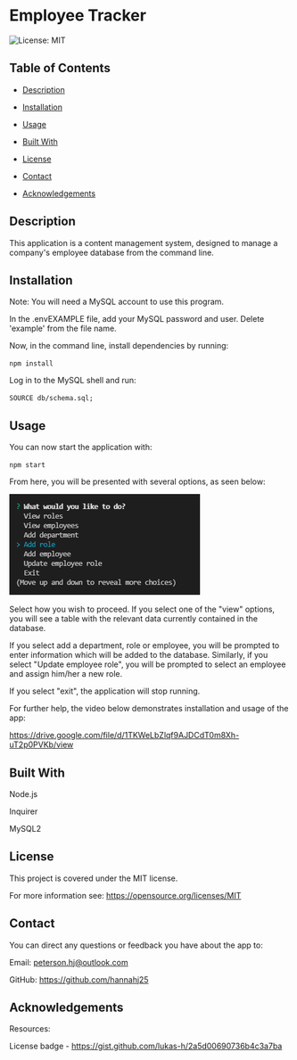 # Employee Tracker

![License: MIT](https://img.shields.io/badge/License-MIT-yellow.svg)

## Table of Contents

- [Description](#description)

- [Installation](#installation)

- [Usage](#usage)

- [Built With](#built-with)

- [License](#license)

- [Contact](#contact)

- [Acknowledgements](#acknowledgements)

## Description
This application is a content management system, designed to manage a company's employee database from the command line.

## Installation
Note: You will need a MySQL account to use this program.

In the .envEXAMPLE file, add your MySQL password and user. Delete 'example' from the file name.

Now, in the command line, install dependencies by running:

 `npm install`


Log in to the MySQL shell and run:

`SOURCE db/schema.sql;`


 ## Usage
You can now start the application with:

 `npm start`

From here, you will be presented with several options, as seen below: 

![screenshot-menu](./assets/images/menuscreenshot.png)

Select how you wish to proceed. If you select one of the "view" options, you will see a table with the relevant data currently contained in the database.

If you select add a department, role or employee, you will be prompted to enter information which will be added to the database. Similarly, if you select "Update employee role", you will be prompted to select an employee and assign him/her a new role.

If you select "exit", the application will stop running.

For further help, the video below demonstrates installation and usage of the app:

https://drive.google.com/file/d/1TKWeLbZlqf9AJDCdT0m8Xh-uT2p0PVKb/view

## Built With
Node.js

Inquirer

MySQL2

## License
This project is covered under the MIT license.

For more information see: 
https://opensource.org/licenses/MIT

## Contact
You can direct any questions or feedback you have about the app to:

Email: peterson.hj@outlook.com

GitHub: https://github.com/hannahj25

## Acknowledgements
Resources: 

License badge - https://gist.github.com/lukas-h/2a5d00690736b4c3a7ba